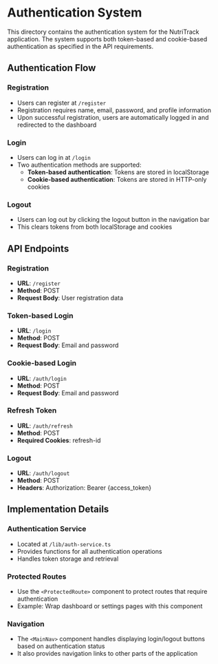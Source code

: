 # Authentication System

This directory contains the authentication system for the NutriTrack application. The system supports both token-based and cookie-based authentication as specified in the API requirements.

## Authentication Flow

### Registration
- Users can register at `/register`
- Registration requires name, email, password, and profile information
- Upon successful registration, users are automatically logged in and redirected to the dashboard

### Login
- Users can log in at `/login`
- Two authentication methods are supported:
  - **Token-based authentication**: Tokens are stored in localStorage
  - **Cookie-based authentication**: Tokens are stored in HTTP-only cookies

### Logout
- Users can log out by clicking the logout button in the navigation bar
- This clears tokens from both localStorage and cookies

## API Endpoints

### Registration
- **URL**: `/register`
- **Method**: POST
- **Request Body**: User registration data

### Token-based Login
- **URL**: `/login`
- **Method**: POST
- **Request Body**: Email and password

### Cookie-based Login
- **URL**: `/auth/login`
- **Method**: POST
- **Request Body**: Email and password

### Refresh Token
- **URL**: `/auth/refresh`
- **Method**: POST
- **Required Cookies**: refresh-id

### Logout
- **URL**: `/auth/logout`
- **Method**: POST
- **Headers**: Authorization: Bearer {access_token}

## Implementation Details

### Authentication Service
- Located at `/lib/auth-service.ts`
- Provides functions for all authentication operations
- Handles token storage and retrieval

### Protected Routes
- Use the `<ProtectedRoute>` component to protect routes that require authentication
- Example: Wrap dashboard or settings pages with this component

### Navigation
- The `<MainNav>` component handles displaying login/logout buttons based on authentication status
- It also provides navigation links to other parts of the application